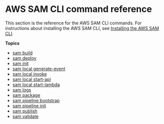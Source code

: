 # AWS SAM CLI command reference<a name="serverless-sam-cli-command-reference"></a>

This section is the reference for the AWS SAM CLI commands\. For instructions about installing the AWS SAM CLI, see [Installing the AWS SAM CLI](serverless-sam-cli-install.md)\.

**Topics**
+ [sam build](sam-cli-command-reference-sam-build.md)
+ [sam deploy](sam-cli-command-reference-sam-deploy.md)
+ [sam init](sam-cli-command-reference-sam-init.md)
+ [sam local generate\-event](sam-cli-command-reference-sam-local-generate-event.md)
+ [sam local invoke](sam-cli-command-reference-sam-local-invoke.md)
+ [sam local start\-api](sam-cli-command-reference-sam-local-start-api.md)
+ [sam local start\-lambda](sam-cli-command-reference-sam-local-start-lambda.md)
+ [sam logs](sam-cli-command-reference-sam-logs.md)
+ [sam package](sam-cli-command-reference-sam-package.md)
+ [sam pipeline bootstrap](sam-cli-command-reference-sam-pipeline-bootstrap.md)
+ [sam pipeline init](sam-cli-command-reference-sam-pipeline-init.md)
+ [sam publish](sam-cli-command-reference-sam-publish.md)
+ [sam validate](sam-cli-command-reference-sam-validate.md)